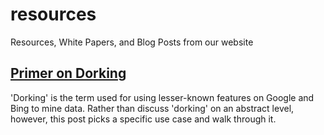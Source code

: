 # resources
Resources, White Papers, and Blog Posts from our website

## [Primer on Dorking](https://github.com/shadow-lake-partners/resources/blob/main/primer_on_dorking.md) 
'Dorking' is the term used for using lesser-known features on Google and Bing to mine data. Rather than discuss 'dorking' on an abstract level, however, this post picks a specific use case and walk through it.
